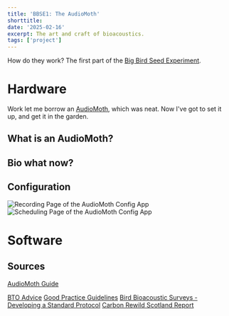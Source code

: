 ```yaml
---
title: 'BBSE1: The AudioMoth'
shorttitle:
date: '2025-02-16'
excerpt: The art and craft of bioacoustics.
tags: ['project']
---
```


<script>
import rec_img from "$lib/assets/config_rec.png"
import sched_img from "$lib/assets/config_sched.png"
</script>

How do they work? The first part of the [Big Bird Seed Experiment](2025-02-15-bbse-plan).

# Hardware

Work let me borrow an [AudioMoth](https://www.openacousticdevices.info/audiomoth), which was neat. Now I've got to set it up, and get it in the garden.

## What is an AudioMoth?

## Bio what now?

## Configuration

<img src={rec_img} alt="Recording Page of the AudioMoth Config App" />
<img src={sched_img} alt="Scheduling Page of the AudioMoth Config App" />
<!-- ![Screenshot of the AudioMoth Config Recording Page]($lib/assets/config_rec.png)
![Screenshot of the AudioMoth Config Schedule Page]($lib/assets/config_sched.png) -->

# Software

## Sources

[AudioMoth Guide](https://github.com/rhine3/audiomoth-guide/blob/master/guide.md)

[BTO Advice](https://www.bto.org/our-science/products-and-technologies/bto-acoustic-pipeline/support-hub/advice-commonly-used)
[Good Practice Guidelines](https://www.researchgate.net/publication/368683386_Good_practice_guidelines_for_long-term_ecoacoustic_monitoring_in_the_UK#fullTextFileContent)
[Bird Bioacoustic Surveys - Developing a Standard Protocol](https://www.researchgate.net/publication/329443381_Bird_Bioacoustic_Surveys_-_Developing_a_Standard_Protocol)
[Carbon Rewild Scotland Report](https://carbonrewild.com/wp-content/uploads/2023/10/Carbon-Rewild-Bioacoustic-Monitoring-Woodland-Research-Report.pdf)

